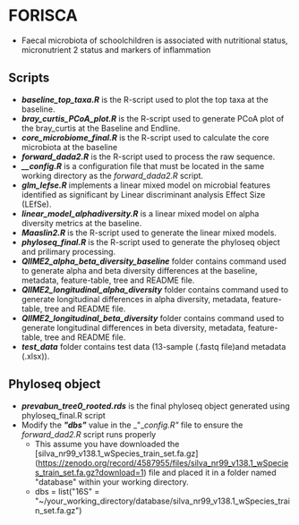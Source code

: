 # FORISCA
- Faecal microbiota of schoolchildren is associated with nutritional status, micronutrient 2 status and markers of inflammation
## **Scripts**
- _**baseline_top_taxa.R**_ is the R-script used to plot the top taxa at the baseline.  
- _**bray_curtis_PCoA_plot.R**_ is the R-script used to generate PCoA plot of the bray_curtis at the Baseline and Endline.  
- _**core_microbiome_final.R**_ is the R-script used to calculate the core microbiota at the baseline  
- _**forward_dada2.R**_ is the R-script used to process the raw sequence.  
- _**__config.R**_ is a configuration file that must be located in the same working directory as the _forward_dada2.R_ script.
- _**glm_lefse.R**_ implements a linear mixed model on microbial features identified as significant by Linear discriminant analysis Effect Size (LEfSe).
- _**linear_model_alphadiversity.R**_ is a linear mixed model on alpha diversity metrics at the baseline.
- _**Maaslin2.R**_ is the R-script used to generate the linear mixed models.  
- _**phyloseq_final.R**_ is the R-script used to generate the phyloseq object and prilimary processing.  
- _**QIIME2_alpha_beta_diversity_baseline**_ folder contains command used to generate alpha and beta diversity differences at the baseline, metadata, feature-table, tree and README file.  
- _**QIIME2_longitudinal_alpha_diversity**_ folder contains command used to generate longitudinal differences in alpha diversity, metadata, feature-table, tree and README file.  
- _**QIIME2_longitudinal_beta_diversity**_ folder contains command used to generate longitudinal differences in beta diversity, metadata, feature-table, tree and README file.  
- _**test_data**_ folder contains test data (13-sample (.fastq file)and metadata (.xlsx)).
## **Phyloseq object**
- _**prevabun_tree0_rooted.rds**_ is the final phyloseq object generated using phyloseq_final.R script  
- Modify the _**"dbs"**_ value in the _"__config.R"_ file to ensure the _forward_dad2.R_ script runs properly
    - This assume you have downloaded the [silva_nr99_v138.1_wSpecies_train_set.fa.gz] (https://zenodo.org/record/4587955/files/silva_nr99_v138.1_wSpecies_train_set.fa.gz?download=1) file and placed it in a folder named "database" within your working directory.
    - dbs = list("16S" = "~/your_working_directory/database/silva_nr99_v138.1_wSpecies_train_set.fa.gz")

